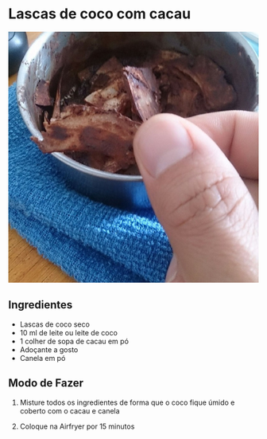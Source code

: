 # Lascas de coco com cacau

![Lascas de coco com cacau](images/coco-com-cacau.jpg)

## Ingredientes

* Lascas de coco seco
* 10 ml de leite ou leite de coco
* 1 colher de sopa de cacau em pó
* Adoçante a gosto
* Canela em pó

## Modo de Fazer

1. Misture todos os ingredientes de forma que o coco fique úmido 
e coberto com o cacau e canela

2. Coloque na Airfryer por 15 minutos
